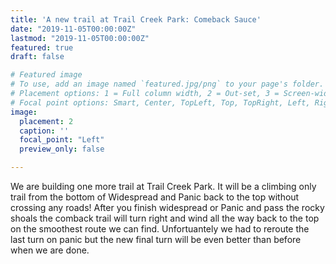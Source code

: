 ```yaml
---
title: 'A new trail at Trail Creek Park: Comeback Sauce'
date: "2019-11-05T00:00:00Z"
lastmod: "2019-11-05T00:00:00Z"
featured: true
draft: false

# Featured image
# To use, add an image named `featured.jpg/png` to your page's folder.
# Placement options: 1 = Full column width, 2 = Out-set, 3 = Screen-width
# Focal point options: Smart, Center, TopLeft, Top, TopRight, Left, Right, BottomLeft, Bottom, BottomRight
image:
  placement: 2
  caption: ''
  focal_point: "Left"
  preview_only: false

---
```


We are building one more trail at Trail Creek Park. It will be a climbing only trail from the bottom of Widespread and Panic back to the top without crossing any roads! After you finish widespread or Panic and pass the rocky shoals the comback trail will turn right and wind all the way back to the top on the smoothest route we can find. Unfortuantely we had to reroute the last turn on panic but the new final turn will be even better than before when we are done.
